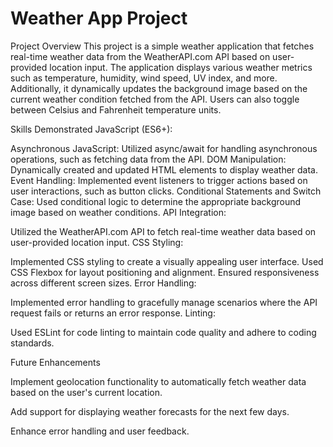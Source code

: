 # Weather App Project 

Project Overview
This project is a simple weather application that fetches real-time weather data from the WeatherAPI.com API based on user-provided location input. The application displays various weather metrics such as temperature, humidity, wind speed, UV index, and more. Additionally, it dynamically updates the background image based on the current weather condition fetched from the API. Users can also toggle between Celsius and Fahrenheit temperature units.

Skills Demonstrated
JavaScript (ES6+):

Asynchronous JavaScript: Utilized async/await for handling asynchronous operations, such as fetching data from the API.
DOM Manipulation: Dynamically created and updated HTML elements to display weather data.
Event Handling: Implemented event listeners to trigger actions based on user interactions, such as button clicks.
Conditional Statements and Switch Case: Used conditional logic to determine the appropriate background image based on weather conditions.
API Integration:

Utilized the WeatherAPI.com API to fetch real-time weather data based on user-provided location input.
CSS Styling:

Implemented CSS styling to create a visually appealing user interface.
Used CSS Flexbox for layout positioning and alignment.
Ensured responsiveness across different screen sizes.
Error Handling:

Implemented error handling to gracefully manage scenarios where the API request fails or returns an error response.
Linting:

Used ESLint for code linting to maintain code quality and adhere to coding standards.

Future Enhancements

Implement geolocation functionality to automatically fetch weather data based on the user's current location.

Add support for displaying weather forecasts for the next few days.

Enhance error handling and user feedback.
